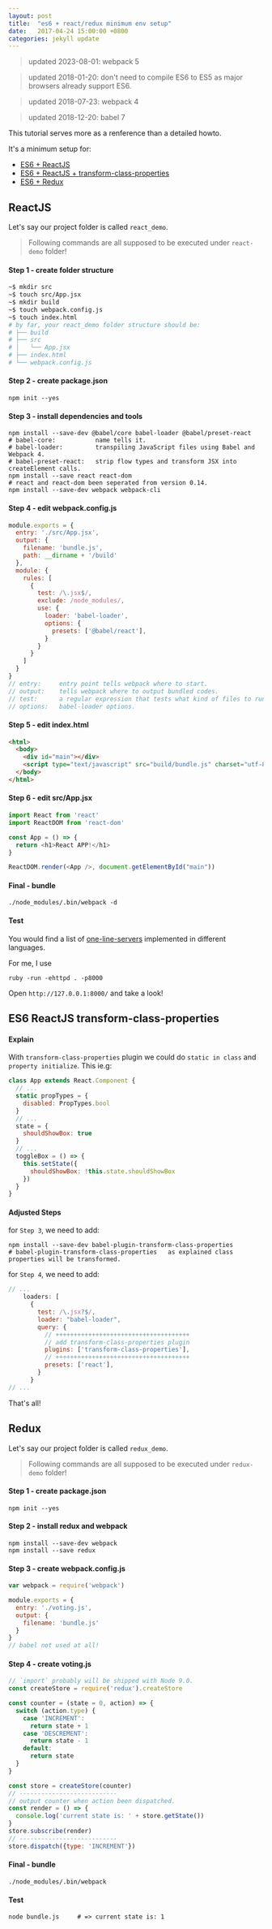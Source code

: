 ```yaml
---
layout: post
title:  "es6 + react/redux minimum env setup"
date:   2017-04-24 15:00:00 +0800
categories: jekyll update
---
```


> updated 2023-08-01: webpack 5

> updated 2018-01-20: don't need to compile ES6 to ES5 as major browsers already support ES6.

> updated 2018-07-23: webpack 4

> updated 2018-12-20: babel 7

This tutorial serves more as a renference than a detailed howto.

It's a minimum setup for:

  - [ES6 + ReactJS](#reactjs)
  - [ES6 + ReactJS + transform-class-properties](#es6-reactjs-transform-class-properties)
  - [ES6 + Redux](#redux)

## ReactJS

Let's say our project folder is called `react_demo`.

> Following commands are all supposed to be executed under `react-demo` folder!

#### Step 1 - create folder structure

```bash
~$ mkdir src
~$ touch src/App.jsx
~$ mkdir build
~$ touch webpack.config.js
~$ touch index.html
# by far, your react_demo folder structure should be:
# ├── build
# ├── src
# │   └── App.jsx
# ├── index.html
# └── webpack.config.js
```

#### Step 2 - create package.json

```shell
npm init --yes
```

#### Step 3 - install dependencies and tools

```shell
npm install --save-dev @babel/core babel-loader @babel/preset-react
# babel-core:           name tells it.
# babel-loader:         transpiling JavaScript files using Babel and Webpack 4.
# babel-preset-react:   strip flow types and transform JSX into createElement calls.
npm install --save react react-dom
# react and react-dom been seperated from version 0.14.
npm install --save-dev webpack webpack-cli
```

#### Step 4 - edit webpack.config.js

```js
module.exports = {
  entry: './src/App.jsx',
  output: {
    filename: 'bundle.js',
    path: __dirname + '/build'
  },
  module: {
    rules: [
      {
        test: /\.jsx$/,
        exclude: /node_modules/,
        use: {
          loader: 'babel-loader',
          options: {
            presets: ['@babel/react'],
          }
        }
      }
    ]
  }
}
// entry:     entry point tells webpack where to start.
// output:    tells webpack where to output bundled codes.
// test:      a regular expression that tests what kind of files to run through this loader
// options:   babel-loader options.
```

#### Step 5 - edit index.html

```html
<html>
  <body>
    <div id="main"></div>
    <script type="text/javascript" src="build/bundle.js" charset="utf-8"></script>
  </body>
</html>
```

#### Step 6 - edit src/App.jsx

```javascript
import React from 'react'
import ReactDOM from 'react-dom'

const App = () => {
  return <h1>React APP!</h1>
}

ReactDOM.render(<App />, document.getElementById("main"))
```

#### Final - bundle

```shell
./node_modules/.bin/webpack -d
```

#### Test

You would find a list of [one-line-servers](https://gist.github.com/willurd/5720255) implemented in different languages.

For me, I use

    ruby -run -ehttpd . -p8000

Open `http://127.0.0.1:8000/` and take a look!


## ES6 ReactJS transform-class-properties

#### Explain

With `transform-class-properties` plugin we could do `static in class` and `property initialize`. This ie.g:

```javascript
class App extends React.Component {
  // ...
  static propTypes = {
    disabled: PropTypes.bool
  }
  // ...
  state = {
    shouldShowBox: true
  }
  // ...
  toggleBox = () => {
    this.setState({
      shouldShowBox: !this.state.shouldShowBox
    })
  }
}
```

#### Adjusted Steps

for `Step 3`, we need to add:

```shell
npm install --save-dev babel-plugin-transform-class-properties
# babel-plugin-transform-class-properties   as explained class properties will be transformed.
```

for `Step 4`, we need to add:

```javascript
// ...
    loaders: [
      {
        test: /\.jsx?$/,
        loader: "babel-loader",
        query: {
          // +++++++++++++++++++++++++++++++++++++
          // add transform-class-properties plugin
          plugins: ['transform-class-properties'],
          // +++++++++++++++++++++++++++++++++++++
          presets: ['react'],
        }
      }
// ...
```

That's all!



## Redux

Let's say our project folder is called `redux_demo`.

> Following commands are all supposed to be executed under `redux-demo` folder!

#### Step 1 - create package.json

```shell
npm init --yes
```

#### Step 2 - install redux and webpack

```shell
npm install --save-dev webpack
npm install --save redux
```

#### Step 3 - create webpack.config.js

```javascript
var webpack = require('webpack')

module.exports = {
  entry: './voting.js',
  output: {
    filename: 'bundle.js'
  }
}
// babel not used at all!
```

#### Step 4 - create voting.js

```javascript
// `import` probably will be shipped with Node 9.0.
const createStore = require('redux').createStore

const counter = (state = 0, action) => {
  switch (action.type) {
    case 'INCREMENT':
      return state + 1
    case 'DESCREMENT':
      return state - 1
    default:
      return state
  }
}

const store = createStore(counter)
// ---------------------------
// output counter when action been dispatched.
const render = () => {
  console.log('current state is: ' + store.getState())
}
store.subscribe(render)
// ---------------------------
store.dispatch({type: 'INCREMENT'})
```

#### Final - bundle

```shell
./node_modules/.bin/webpack
```

#### Test

```shell
node bundle.js     # => current state is: 1
```
